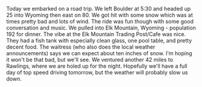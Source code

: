 Today we embarked on a road trip. We left Boulder at 5:30 and headed up 25 into Wyoming then east on 80\. We got hit with some snow which was at times pretty bad and lots of wind. The ride was fun though with some good conversation and music. We pulled into Elk Mountain, Wyoming - population 192 for dinner. The vibe at the Elk Mountain Trading Post/Cafe was nice. They had a fish tank with especially clean glass, one pool table, and pretty decent food. The waitress (who also does the local weather announcements) says we can expect about ten inches of snow. I'm hoping it won't be that bad, but we'll see. We ventured another 42 miles to Rawlings, where we are holed up for the night. Hopefully we'll have a full day of top speed driving tomorrow, but the weather will probably slow us down.